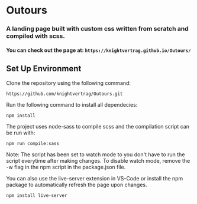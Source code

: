 # Outours

### A landing page built with custom css written from scratch and compiled with scss.

#### You can check out the page at: `https://knightvertrag.github.io/Outours/`

## Set Up Environment

Clone the repository using the following command:

```
https://github.com/knightvertrag/Outours.git
```

Run the following command to install all dependecies:

```
npm install
```

The project uses node-sass to compile scss and the compilation script can be run with:

```
npm run compile:sass
```

Note: The script has been set to watch mode to you don't have to run the script everytime after making changes. To disable watch mode, remove the -w flag in the npm script in the package.json file.

You can also use the live-server extension in VS-Code or install the npm package to automatically refresh the page upon changes.

```
npm install live-server
```
